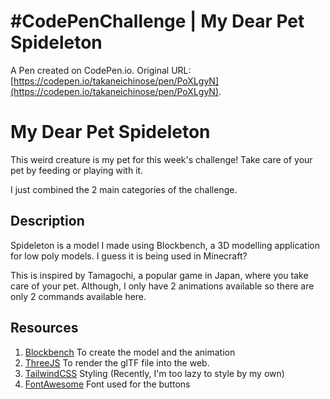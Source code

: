 # #CodePenChallenge | My Dear Pet Spideleton

A Pen created on CodePen.io. Original URL: [https://codepen.io/takaneichinose/pen/PoXLgyN](https://codepen.io/takaneichinose/pen/PoXLgyN).

# My Dear Pet Spideleton

This weird creature is my pet for this week's challenge! Take care of your pet by feeding or playing with it.

I just combined the 2 main categories of the challenge.

## Description

Spideleton is a model I made using Blockbench, a 3D modelling application for low poly models. I guess it is being used in Minecraft?

This is inspired by Tamagochi, a popular game in Japan, where you take care of your pet. Although, I only have 2 animations available so there are only 2 commands available here.

## Resources

1. [Blockbench](https://www.blockbench.net/) To create the model and the animation
1. [ThreeJS](https://threejs.org/) To render the glTF file into the web.
1. [TailwindCSS](https://tailwindcss.com/) Styling (Recently, I'm too lazy to style by my own)
1. [FontAwesome](https://fontawesome.com/) Font used for the buttons
